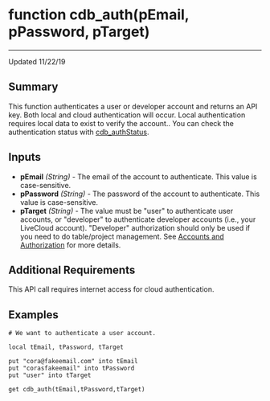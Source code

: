 # function cdb_auth(pEmail, pPassword, pTarget)

---
Updated 11/22/19
## Summary
This function authenticates a user or developer account and returns an API key. Both local and cloud authentication will occur. Local authentication requires local data to exist to verify the account.. You can check the authentication status with [cdb_authStatus](AuthStatus.md).

## Inputs
* **pEmail** *(String)* - The email of the account to authenticate. This value is case-sensitive.
* **pPassword** *(String)* - The password of the account to authenticate. This value is case-sensitive.
* **pTarget** *(String)* - The value must be "user" to authenticate user accounts, or "developer" to authenticate developer accounts (i.e., your LiveCloud account). "Developer" authorization should only be used if you need to do table/project management. See [Accounts and Authorization](AddingUsers.md) for more details.


## Additional Requirements
This API call requires internet access for cloud authentication.


## Examples
```livecodeserver
# We want to authenticate a user account.

local tEmail, tPassword, tTarget

put "cora@fakeemail.com" into tEmail
put "corasfakeemail" into tPassword
put "user" into tTarget

get cdb_auth(tEmail,tPassword,tTarget)
```
